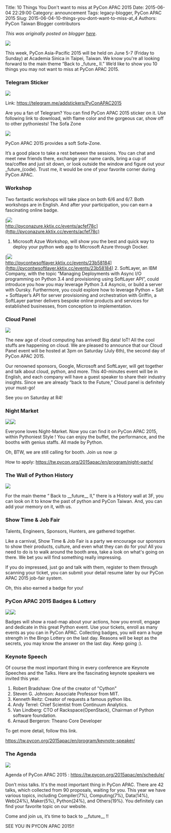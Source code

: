 Title: 10 Things You Don't want to miss at PyCon APAC 2015
Date: 2015-06-04 22:29:00
Category: announcement
Tags: legacy-blogger, PyCon APAC 2015
Slug: 2015-06-04-10-things-you-dont-want-to-miss-at_4
Authors: PyCon Taiwan Blogger contributors

*This was originally posted on blogger [here](https://pycontw.blogspot.com/2015/06/10-things-you-dont-want-to-miss-at_4.html)*.

<!--more-->

![](https://lh4.googleusercontent.com/3L0PZiVdDPiu9ihmPHcS8pytq5Sidj9CnBRpjolpM-qxaVNA9zl-gDbP1Oxttt_aeWK1D4kRMYkx-2TSCcZZFfoT6zvTSkP2DsU8LP97O8m8pZmJzEvApw06ntHD8tlIe5GaZMM)

This week, PyCon Asia-Pacific 2015 will be held on June 5-7 (Friday to Sunday) at Academia Sinica in Taipei, Taiwan. We know you're all looking forward to the main theme “Back to \_future\_ II.” We’d like to show you 10 things you may not want to miss at PyCon APAC 2015.


### Telegram Sticker

![](https://lh5.googleusercontent.com/yKmVuwFJR0ucPXZpInRUxKQUbWSZyPmthJE1BdlZE9wBxiKsGC9wAwsPLHnA3AT7i-FoPKpXN4-jb82fcEBtHorRYVY1K5-JB2pF1ZcOoBAK9pzsSOXEsYNTfbfKTqPDnR6TLm8)

Link: <https://telegram.me/addstickers/PyConAPAC2015>

Are you a fan of Telegram? You can find PyCon APAC 2015 sticker on it. Use following link to download, with flame color and the gorgeous car, show off to other pythoniests!
The Sofa Zone  

![](https://lh4.googleusercontent.com/fzD7D5jLrzKOB2eLxGjY1IQ9GmAlaaOuJg1jO6IDKuWm-za_J1IDa-SR13xpzXAp_xHt9AuISTciIIVj2JzrR7o7AxrDVgsmhE9fF3usMu3d6SSy7I_E6gBtBdiP2Kz_GMtlN5E)

PyCon APAC 2015 provides a soft Sofa-Zone.


It’s a good place to take a rest between the sessions. You can chat and meet new friends there, exchange your name cards, bring a cup of tea/coffee and just sit down, or look outside the window and figure out your \_future\_(code). Trust me, it would be one of your favorite corner during PyCon APAC.

### Workshop


Two fantastic workshops will take place on both 6/6 and 6/7. Both workshops are in English. And after your participation, you can earn a fascinating online badge.

[![](https://lh6.googleusercontent.com/Lx6l0zEoTJdzieUkSS5h5SyBye8bSB4pGDWYfBMgnaZQitymy_hqtWAXsNxqFi2NMa_dvbhM3LUuepFCXod8ZFqe1ykIkhcRJzDPUCRmRhBEKSUKomGSAXns_IeLVp9IqOTEtXQ)  
http://pyconazure.kktix.cc/events/acfef78c](http://pyconazure.kktix.cc/events/acfef78c)

1. Microsoft Azue Workshop, will show you the best and quick way to deploy your python web app to Microsoft Azure through Docker.

[![](https://lh4.googleusercontent.com/ygMggM8fC52OzafbTiSnyEfwtEGZc7PLdvkZcgJ4cVM00PsRpmGye9K49GLHXitY0SF3DSUh5VX3DI94Vx4XCg6eHBxM_WR2-BxIosX6w7N45grv6pfXj6OzY0mJo_6q5epaFEU)  
http://pycontwsoftlayer.kktix.cc/events/23b58184](http://pycontwsoftlayer.kktix.cc/events/23b58184)
2. SoftLayer, an IBM Company, with the topic “Managing Deployments with Async I/O programming on Python 3.4 and provisioning using SoftLayer API”, could introduce you how you may leverage Python 3.4 Asyncio, or build a server with Oursky.  Furthermore,  you could explore how to leverage Python + Salt + Softlayer’s API for server provisioning and orchestration with Griffin, a SoftLayer partner delivers bespoke online products and services for established businesses, from conception to implementation.

### Cloud Panel

![](https://lh3.googleusercontent.com/TcXDSKQMT_0InpDTBwnQfzClzoou8VBt_zrtRRwV0PcXGcrQD-RzeOLRqheLvs7maI1NUSuejE8rn_yB0-txa5K0VcYHIeQHtkFZTL88QxGw72gf2RJz_ayAt740oUWQ8WWUVJ0)

The new age of cloud computing has arrived! Big data! IoT! All the cool stuffs are happening on cloud. We are pleased to announce that our Cloud Panel event will be hosted at 3pm on Saturday (July 6th), the second day of PyCon APAC 2015.


Our renowned sponsors, Google, Microsoft and SoftLayer, will get together and talk about cloud, python, and more. This 40-minutes event will be in English, and each company will have a guest speaker to share their industry insights. Since we are already “back to the Future,” Cloud panel is definitely your must-go!


See you on Saturday at R4!


### Night Market

![](https://lh6.googleusercontent.com/qtSndggbTpwn_AaYj4xbJlosuhqbU91xzHmLJ1qKtFs0TCyBK_qZNiRvB7d0KenLjfyGxrJwdzu15o6_wAhfXKDBzHxF2LfBqWgVWz3zbaWGyXd4SDWefOq7N6YCuvJvFa6H154)![](https://lh4.googleusercontent.com/ddoKu9OckXYbWtt89NDLoRYiiR9TED_tLW9W2wYKR4MED6qOkoGPcqKIn88Gkn2K_JZ9qImHyxEc3ghrEGUqNJUZQ4hImi9QU1QxeYvjUA08EssAbj6Yw3j92D-U_znNvPpL_dE)

Everyone loves Night-Market. Now you can find it on PyCon APAC 2015, within Pythoniest Style ! You can enjoy the buffet, the performance, and the booths with genius staffs. All made by Python.


Oh, BTW, we are still calling for booth. Join us now :p

How to apply: <https://tw.pycon.org/2015apac/en/program/night-party/>


### The Wall of Python History

![](https://lh3.googleusercontent.com/ThJhmb-z-AhjXsWzNOxCfUYRQrcaj-gGlvuLrS5DPfi0RNyYcR_WX2Yq1K1rSkLLkASxSVnSItakghSbKKHB9CfiVGq-yHLONgGMO8ELvA85ZdVaIArorrWhvEbHPNw2JzyU3as)


For the main theme “ Back to \_\_future\_\_ II," there is a History wall at 3F, you can look on it to know the past of python and PyCon Taiwan. And, you can add your memory on it, with us.


### Show Time & Job Fair

Talents, Engineers, Sponsors, Hunters, are gathered together.

Like a carnival, Show Time & Job Fair is a party we encourage our sponsors to show their products, culture, and even what they can do for you! All you need to do is to walk around the booth area, take a look on what's going on there. We bet you will find something really impressing.

If you do impressed, just go and talk with them, register to them through scanning your ticket, you can submit your detail resume later by our PyCon APAC 2015 job-fair system.

Oh, this also earned a badge for you!

### PyCon APAC 2015 Badges & Lottery

![](https://lh6.googleusercontent.com/LDg7M467MfYASUi4n49KWen7uJDq6_wGyyrDuxDZTNjSiU-r7xH4kAfDStMgwYnIZ0KfS4qu3b352U8llIV7OJG1C0dCVqdcKn6mtYcojzJpKnIwtzmT_BWNS_gUMwG-urkWAhQ)[![](https://lh3.googleusercontent.com/x_eFV_TvcETZAdFmZ0ZUUZO8WUGeBZhftQJNMWq9L68DvvnOEvz25JQa8VgKj4Wi1shpP9CPTWRWSJEqYZcS-i6mktc2oUwjMcVYIbhJo3__YlcTNgcXw2h_zZIfO4nisQupJEU)](https://lh3.googleusercontent.com/x_eFV_TvcETZAdFmZ0ZUUZO8WUGeBZhftQJNMWq9L68DvvnOEvz25JQa8VgKj4Wi1shpP9CPTWRWSJEqYZcS-i6mktc2oUwjMcVYIbhJo3__YlcTNgcXw2h_zZIfO4nisQupJEU)


Badges will show a road-map about your actions, how you enroll, engage and dedicate in this great Python event. Use your tickets, enroll as many events as you can in PyCon APAC. Collecting badges, you will earn a huge strength in the Bingo Lottery on the last day. Reasons will be kept as the secrets, you may know the answer on the last day. Keep going :).

### Keynote Speech


Of course the most important thing in every conference are Keynote Speeches and the Talks. Here are the fascinating keynote speakers we invited this year.

1. Robert Bradshaw: One of the creator of "Cython"
2. Steven G. Johnson: Associate Professor from MIT.
3. Kenneth Reitz: Creator of requests a famous python libs.
4. Andy Terrel: Chief Scientist from Continuum Analytics.
5. Van Lindberg: CTO of Rackspace(OpenStack), Chairman of Python software foundation.
6. Arnaud Bergeron: Theano Core Developer


To get more detail, follow this link.

<https://tw.pycon.org/2015apac/en/program/keynote-speaker/>


### The Agenda

![](https://lh6.googleusercontent.com/nVw4gdKvFI9HeJvNlta7COv8t1i_khopbgetCaDvQaCUpRSZLNzfaNr2xkK_RpM9awjZjlR7CPF4cTrL8gIazMQwjwvas5cMQRenKmQTB8F--whz8XRjEydBCQVf1atPLL8iad4)

Agenda of PyCon APAC 2015 : <https://tw.pycon.org/2015apac/en/schedule/>


Don’t miss talks. It's the most important thing in PyCon APAC. There are 42 talks, which collected from 90 proposals, waiting for you. This year we have various topics, including Compiler(7%), Computing(7%), Data(14%), Web(24%), Maker(5%), Python(24%), and Others(19%). You definitely can find your favorite topic on our website.


Come and join us, it’s time to back to \_\_future\_\_ !!

SEE YOU IN PYCON APAC 2015!!
